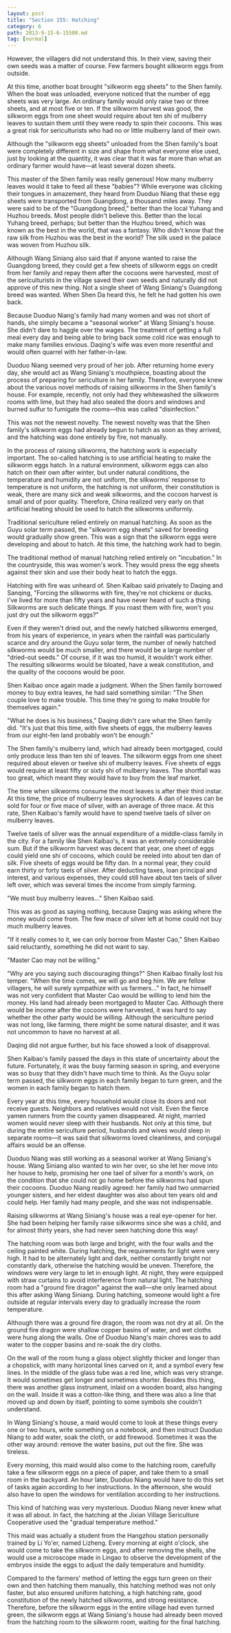 ```yaml
---
layout: post
title: "Section 155: Hatching"
category: 6
path: 2013-9-15-6-15500.md
tag: [normal]
---
```


However, the villagers did not understand this. In their view, saving their own seeds was a matter of course. Few farmers bought silkworm eggs from outside.

At this time, another boat brought "silkworm egg sheets" to the Shen family. When the boat was unloaded, everyone noticed that the number of egg sheets was very large. An ordinary family would only raise two or three sheets, and at most five or ten. If the silkworm harvest was good, the silkworm eggs from one sheet would require about ten shi of mulberry leaves to sustain them until they were ready to spin their cocoons. This was a great risk for sericulturists who had no or little mulberry land of their own.

Although the "silkworm egg sheets" unloaded from the Shen family's boat were completely different in size and shape from what everyone else used, just by looking at the quantity, it was clear that it was far more than what an ordinary farmer would have—at least several dozen sheets.

This master of the Shen family was really generous! How many mulberry leaves would it take to feed all these "babies"? While everyone was clicking their tongues in amazement, they heard from Duoduo Niang that these egg sheets were transported from Guangdong, a thousand miles away. They were said to be of the "Guangdong breed," better than the local Yuhang and Huzhou breeds. Most people didn't believe this. Better than the local Yuhang breed, perhaps; but better than the Huzhou breed, which was known as the best in the world, that was a fantasy. Who didn't know that the raw silk from Huzhou was the best in the world? The silk used in the palace was woven from Huzhou silk.

Although Wang Siniang also said that if anyone wanted to raise the Guangdong breed, they could get a few sheets of silkworm eggs on credit from her family and repay them after the cocoons were harvested, most of the sericulturists in the village saved their own seeds and naturally did not approve of this new thing. Not a single sheet of Wang Siniang's Guangdong breed was wanted. When Shen Da heard this, he felt he had gotten his own back.

Because Duoduo Niang's family had many women and was not short of hands, she simply became a "seasonal worker" at Wang Siniang's house. She didn't dare to haggle over the wages. The treatment of getting a full meal every day and being able to bring back some cold rice was enough to make many families envious. Daqing's wife was even more resentful and would often quarrel with her father-in-law.

Duoduo Niang seemed very proud of her job. After returning home every day, she would act as Wang Siniang's mouthpiece, boasting about the process of preparing for sericulture in her family. Therefore, everyone knew about the various novel methods of raising silkworms in the Shen family's house. For example, recently, not only had they whitewashed the silkworm rooms with lime, but they had also sealed the doors and windows and burned sulfur to fumigate the rooms—this was called "disinfection."

This was not the newest novelty. The newest novelty was that the Shen family's silkworm eggs had already begun to hatch as soon as they arrived, and the hatching was done entirely by fire, not manually.

In the process of raising silkworms, the hatching work is especially important. The so-called hatching is to use artificial heating to make the silkworm eggs hatch. In a natural environment, silkworm eggs can also hatch on their own after winter, but under natural conditions, the temperature and humidity are not uniform, the silkworms' response to temperature is not uniform, the hatching is not uniform, their constitution is weak, there are many sick and weak silkworms, and the cocoon harvest is small and of poor quality. Therefore, China realized very early on that artificial heating should be used to hatch the silkworms uniformly.

Traditional sericulture relied entirely on manual hatching. As soon as the Guyu solar term passed, the "silkworm egg sheets" saved for breeding would gradually show green. This was a sign that the silkworm eggs were developing and about to hatch. At this time, the hatching work had to begin.

The traditional method of manual hatching relied entirely on "incubation." In the countryside, this was women's work. They would press the egg sheets against their skin and use their body heat to hatch the eggs.

Hatching with fire was unheard of. Shen Kaibao said privately to Daqing and Sanqing, "Forcing the silkworms with fire, they're not chickens or ducks. I've lived for more than fifty years and have never heard of such a thing. Silkworms are such delicate things. If you roast them with fire, won't you just dry out the silkworm eggs?"

Even if they weren't dried out, and the newly hatched silkworms emerged, from his years of experience, in years when the rainfall was particularly scarce and dry around the Guyu solar term, the number of newly hatched silkworms would be much smaller, and there would be a large number of "dried-out seeds." Of course, if it was too humid, it wouldn't work either. The resulting silkworms would be bloated, have a weak constitution, and the quality of the cocoons would be poor.

Shen Kaibao once again made a judgment. When the Shen family borrowed money to buy extra leaves, he had said something similar: "The Shen couple love to make trouble. This time they're going to make trouble for themselves again."

"What he does is his business," Daqing didn't care what the Shen family did. "It's just that this time, with five sheets of eggs, the mulberry leaves from our eight-fen land probably won't be enough."

The Shen family's mulberry land, which had already been mortgaged, could only produce less than ten shi of leaves. The silkworm eggs from one sheet required about eleven or twelve shi of mulberry leaves. Five sheets of eggs would require at least fifty or sixty shi of mulberry leaves. The shortfall was too great, which meant they would have to buy from the leaf market.

The time when silkworms consume the most leaves is after their third instar. At this time, the price of mulberry leaves skyrockets. A dan of leaves can be sold for four or five mace of silver, with an average of three mace. At this rate, Shen Kaibao's family would have to spend twelve taels of silver on mulberry leaves.

Twelve taels of silver was the annual expenditure of a middle-class family in the city. For a family like Shen Kaibao's, it was an extremely considerable sum. But if the silkworm harvest was decent that year, one sheet of eggs could yield one shi of cocoons, which could be reeled into about ten dan of silk. Five sheets of eggs would be fifty dan. In a normal year, they could earn thirty or forty taels of silver. After deducting taxes, loan principal and interest, and various expenses, they could still have about ten taels of silver left over, which was several times the income from simply farming.

"We must buy mulberry leaves..." Shen Kaibao said.

This was as good as saying nothing, because Daqing was asking where the money would come from. The few mace of silver left at home could not buy much mulberry leaves.

"If it really comes to it, we can only borrow from Master Cao," Shen Kaibao said reluctantly, something he did not want to say.

"Master Cao may not be willing."

"Why are you saying such discouraging things?" Shen Kaibao finally lost his temper. "When the time comes, we will go and beg him. We are fellow villagers, he will surely sympathize with us farmers..." In fact, he himself was not very confident that Master Cao would be willing to lend him the money. His land had already been mortgaged to Master Cao. Although there would be income after the cocoons were harvested, it was hard to say whether the other party would be willing. Although the sericulture period was not long, like farming, there might be some natural disaster, and it was not uncommon to have no harvest at all.

Daqing did not argue further, but his face showed a look of disapproval.

Shen Kaibao's family passed the days in this state of uncertainty about the future. Fortunately, it was the busy farming season in spring, and everyone was so busy that they didn't have much time to think. As the Guyu solar term passed, the silkworm eggs in each family began to turn green, and the women in each family began to hatch them.

Every year at this time, every household would close its doors and not receive guests. Neighbors and relatives would not visit. Even the fierce yamen runners from the county yamen disappeared. At night, married women would never sleep with their husbands. Not only at this time, but during the entire sericulture period, husbands and wives would sleep in separate rooms—it was said that silkworms loved cleanliness, and conjugal affairs would be an offense.

Duoduo Niang was still working as a seasonal worker at Wang Siniang's house. Wang Siniang also wanted to win her over, so she let her move into her house to help, promising her one tael of silver for a month's work, on the condition that she could not go home before the silkworms had spun their cocoons. Duoduo Niang readily agreed: her family had two unmarried younger sisters, and her eldest daughter was also about ten years old and could help. Her family had many people, and she was not indispensable.

Raising silkworms at Wang Siniang's house was a real eye-opener for her. She had been helping her family raise silkworms since she was a child, and for almost thirty years, she had never seen hatching done this way!

The hatching room was both large and bright, with the four walls and the ceiling painted white. During hatching, the requirements for light were very high. It had to be alternately light and dark, neither constantly bright nor constantly dark, otherwise the hatching would be uneven. Therefore, the windows were very large to let in enough light. At night, they were equipped with straw curtains to avoid interference from natural light. The hatching room had a "ground fire dragon" against the wall—she only learned about this after asking Wang Siniang. During hatching, someone would light a fire outside at regular intervals every day to gradually increase the room temperature.

Although there was a ground fire dragon, the room was not dry at all. On the ground fire dragon were shallow copper basins of water, and wet cloths were hung along the walls. One of Duoduo Niang's main chores was to add water to the copper basins and re-soak the dry cloths.

On the wall of the room hung a glass object slightly thicker and longer than a chopstick, with many horizontal lines carved on it, and a symbol every few lines. In the middle of the glass tube was a red line, which was very strange. It would sometimes get longer and sometimes shorter. Besides this thing, there was another glass instrument, inlaid on a wooden board, also hanging on the wall. Inside it was a cotton-like thing, and there was also a line that moved up and down by itself, pointing to some symbols she couldn't understand.

In Wang Siniang's house, a maid would come to look at these things every one or two hours, write something on a notebook, and then instruct Duoduo Niang to add water, soak the cloth, or add firewood. Sometimes it was the other way around: remove the water basins, put out the fire. She was tireless.

Every morning, this maid would also come to the hatching room, carefully take a few silkworm eggs on a piece of paper, and take them to a small room in the backyard. An hour later, Duoduo Niang would have to do this set of tasks again according to her instructions. In the afternoon, she would also have to open the windows for ventilation according to her instructions.

This kind of hatching was very mysterious. Duoduo Niang never knew what it was all about. In fact, the hatching at the Jixian Village Sericulture Cooperative used the "gradual temperature method."

This maid was actually a student from the Hangzhou station personally trained by Li Yo'er, named Lizheng. Every morning at eight o'clock, she would come to take the silkworm eggs, and after removing the shells, she would use a microscope made in Lingao to observe the development of the embryos inside the eggs to adjust the daily temperature and humidity.

Compared to the farmers' method of letting the eggs turn green on their own and then hatching them manually, this hatching method was not only faster, but also ensured uniform hatching, a high hatching rate, good constitution of the newly hatched silkworms, and strong resistance. Therefore, before the silkworm eggs in the entire village had even turned green, the silkworm eggs at Wang Siniang's house had already been moved from the hatching room to the silkworm room, waiting for the final hatching.